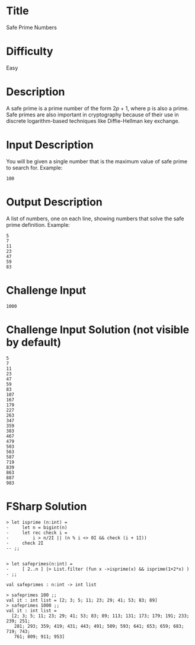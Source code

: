 # Title 

Safe Prime Numbers 

# Difficulty 

Easy

# Description

A safe prime is a prime number of the form 2*p* + 1, where p is also a prime. Safe primes are also important in cryptography because of their use in discrete logarithm-based techniques like Diffie-Hellman key exchange.

#  Input Description

You will be given a single number that is the maximum value of safe prime to search for. Example: 

	100

# Output Description 

A list of numbers, one on each line, showing numbers that solve the safe prime definition. Example:

	5
	7
	11
	23
	47
	59
	83

# Challenge Input

	1000

# Challenge Input Solution (not visible by default)

	5
	7
	11
	23
	47
	59
	83
	107
	167
	179
	227
	263
	347
	359
	383
	467
	479
	503
	563
	587
	719
	839
	863
	887
	983



# FSharp Solution

	> let isprime (n:int) =                                                             
	-     let n = bigint(n)
	-     let rec check i =
	-         i > n/2I || (n % i <> 0I && check (i + 1I))
	-     check 2I
	-- ;;


	> let safeprimes(n:int) =
	-     [ 2..n ] |> List.filter (fun x ->isprime(x) && isprime(1+2*x) )
	- ;;

	val safeprimes : n:int -> int list

	> safeprimes 100 ;;
	val it : int list = [2; 3; 5; 11; 23; 29; 41; 53; 83; 89]
	> safeprimes 1000 ;;
	val it : int list =
	  [2; 3; 5; 11; 23; 29; 41; 53; 83; 89; 113; 131; 173; 179; 191; 233; 239; 251;
	   281; 293; 359; 419; 431; 443; 491; 509; 593; 641; 653; 659; 683; 719; 743;
	   761; 809; 911; 953]
